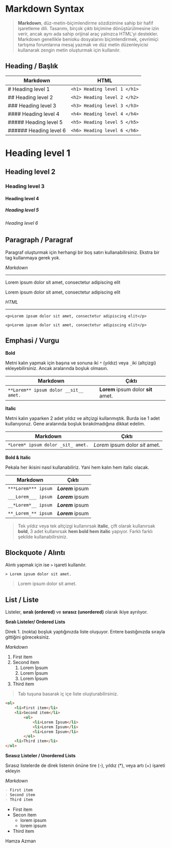 # Markdown Syntax

> **Markdown**, düz-metin-biçimlendirme sözdizimine sahip bir hafif işaretleme dili. Tasarımı, birçok çıktı biçimine dönüştürülmesine izin verir, ancak aynı ada sahip orijinal araç yalnızca HTML'yi destekler. Markdown genellikle benioku dosyalarını biçimlendirmek, çevrimiçi tartışma forumlarına mesaj yazmak ve düz metin düzenleyicisi kullanarak zengin metin oluşturmak için kullanılır.

## Heading / Başlık

| Markdown                | HTML                         |
| ----------------------- | ---------------------------- |
| \# Heading level 1      | `<h1> Heading level 1 </h1>` |
| \## Heading level 2     | `<h2> Heading level 2 </h2>` |
| \### Heading level 3    | `<h3> Heading level 3 </h3>` |
| \#### Heading level 4   | `<h4> Heading level 4 </h4>` |
| \##### Heading level 5  | `<h5> Heading level 5 </h5>` |
| \###### Heading level 6 | `<h6> Heading level 6 </h6>` |

# Heading level 1

## Heading level 2

### Heading level 3

#### Heading level 4

##### Heading level 5

###### Heading level 6



## Paragraph / Paragraf

Paragraf oluşturmak için herhangi bir boş satırı kullanabilirsiniz. Ekstra bir tag kullanmaya gerek yok.

*Markdown*

---

Lorem ipsum dolor sit amet, consectetur adipiscing elit

Lorem ipsum dolor sit amet, consectetur adipiscing elit

*HTML*

---

`<p>Lorem ipsum dolor sit amet, consectetur adipiscing elit</p>`

`<p>Lorem ipsum dolor sit amet, consectetur adipiscing elit</p>`



## Emphasi / Vurgu

**Bold**

Metni kalın yapmak için başına ve sonuna iki `*` (yıldız) veya `_`iki (altçizgi) ekleyebilirsiniz. Ancak aralarında boşluk olmasın.

| Markdown                              | Çıktı                               |
| ------------------------------------- | ----------------------------------- |
| `**Lorem** ipsum dolor __sit__ amet.` | **Lorem** ipsum dolor __sit__ amet. |



**Italic**

Metni kalın yaparken 2 adet yıldız ve altçizgi kullanmıştık. Burda ise 1 adet kullanıyoruz. Gene aralarında boşluk bırakılmadığına dikkat edelim.

| Markdown                          | Çıktı                           |
| --------------------------------- | ------------------------------- |
| `*Lorem* ipsum dolor _sit_ amet.` | *Lorem* ipsum dolor _sit_ amet. |



**Bold & Italic**

Pekala her ikisini nasıl kullanabiliriz. Yani hem kalın hem italic olacak.

| Markdown             | Çıktı             |
| -------------------- | ----------------- |
| `***Lorem*** ipsum` | ***Lorem*** ipsum |
| `___Lorem___ ipsum`  | ___Lorem___ ipsum |
| `__*Lorem*__ ipsum`  | __*Lorem*__ ipsum |
| `**_Lorem_** ipsum`  | **_Lorem_** ipsum |

> Tek yıldız veya tek altçizgi kullanırsak **italic**, çift olarak kullanırsak **bold**, 3 adet kullanırsak **hem bold hem italic** yapıyor. Farklı farklı şekilde kullanabilirsiniz.



## Blockquote / Alıntı

Alıntı yapmak için ise `>` işareti kullanılır.

`> Lorem ipsum dolor sit amet.`

> Lorem ipsum dolor sit amet.



## List / Liste

Listeler, **sıralı (ordered)** ve  **sırasız (unordered)** olarak ikiye ayrılıyor.

**Sıralı Listeler/ Ordered Lists**

Direk 1. (nokta) boşluk yaptığınızda liste oluşuyor. Entere bastığınızda sırayla gittiğini göreceksiniz.

*Markdown*

1. First item
2. Second item
   1. Lorem İpsum
   2. Lorem İpsum
   3. Lorem İpsum
3. Third item

> Tab tuşuna basarak iç içe liste oluşturabilirsiniz. 



```html
<ol>
    <li>First item</li>
    <li>Second item</li>
    	<ol>
        	<li>Lorem İpsum</li>
        	<li>Lorem İpsum</li>
        	<li>Lorem İpsum</li>
    	</ol>
    <li>Third item</li>
</ol>
```

**Sırasız Listeler / Unordered Lists**

Sırasız listelerde de direk listenin önüne tire (-), yıldız (*), veya artı (+) işareti ekleyin

*Markdown*

```markdown
- First item
- Second item 
- Third item
```

- First item
- Secon item
  - lorem ipsum
  - lorem ipsum
- Third item


Hamza Azman